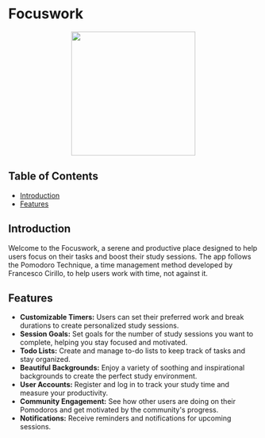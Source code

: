 # Focuswork

<p align="center"><img src="https://github.com/ShreyNaik123/Focuswork/assets/61283238/0c73f644-e5b2-4e8a-b210-5b81e412c808" width="250" height="250"></p>



## Table of Contents

- [Introduction](#introduction)
- [Features](#features)

## Introduction

Welcome to the Focuswork, a serene and productive place designed to help users focus on their tasks and boost their study sessions. The app follows the Pomodoro Technique, a time management method developed by Francesco Cirillo, to help users work with time, not against it.


## Features

- **Customizable Timers:** Users can set their preferred work and break durations to create personalized study sessions.
- **Session Goals:** Set goals for the number of study sessions you want to complete, helping you stay focused and motivated.
- **Todo Lists:** Create and manage to-do lists to keep track of tasks and stay organized.
- **Beautiful Backgrounds:** Enjoy a variety of soothing and inspirational backgrounds to create the perfect study environment.
- **User Accounts:** Register and log in to track your study time and measure your productivity.
- **Community Engagement:** See how other users are doing on their Pomodoros and get motivated by the community's progress.
- **Notifications:** Receive reminders and notifications for upcoming sessions.



